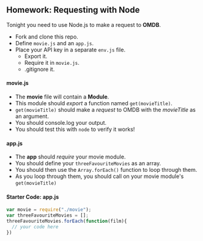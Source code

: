 ## Homework: Requesting with Node

Tonight you need to use Node.js to make a request to **OMDB**.

- Fork and clone this repo.
- Define `movie.js` and an `app.js`.
- Place your API key in a separate `env.js` file.
  - Export it.
  - Require it in `movie.js`.
  - .gitignore it.

#### movie.js

- The **movie** file will contain a **Module**.
- This module should *export* a function named `get(movieTitle)`.
- `get(movieTitle)` should make a *request* to OMDB with the *movieTitle* as an argument.
- You should console.log your output.
- You should test this with `node` to verify it works!

#### app.js

- The **app** should *require* your movie module.
- You should define your `threeFavouriteMovies` as an array.
- You should then use the `Array.forEach()` function to loop through them.
- As you loop through them, you should call on your movie module's `get(movieTitle)`


#### Starter Code: app.js
```javascript
var movie = require("./movie");
var threeFavouriteMovies = [];
threeFavouriteMovies.forEach(function(film){
  // your code here
})
```
